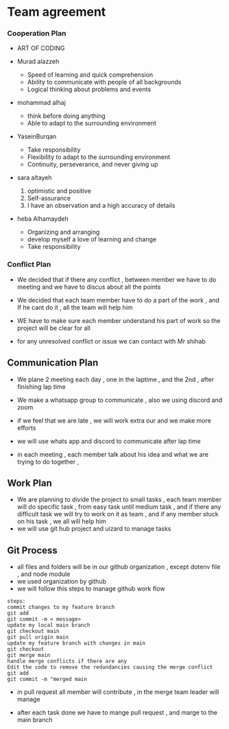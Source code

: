 # Team agreement 

### Cooperation Plan

* ART OF CODING 

* Murad alazzeh 
     * Speed ​​of learning and quick comprehension
     * Ability to communicate with people of all backgrounds
     * Logical thinking about problems and events

* mohammad alhaj 
    * think before doing anything
     * Able to adapt to the surrounding environment

* YaseinBurqan 
    * Take responsibility
    * Flexibility to adapt to the surrounding environment
    * Continuity, perseverance, and never giving up

* sara altayeh 
    1. optimistic and positive
    2. Self-assurance
    3. I have an observation and a high accuracy of details

* heba Alhamaydeh
    *  Organizing and arranging
    * develop myself a love of learning and change
    * Take responsibility

### Conflict Plan

* We decided that if there any conflict , between member we have to do meeting and we have to discus about all the points 

* We decided that each team member have to do a part of the work , and If he cant do it , all the team will help him 

* WE have to make sure each member understand his part of work so the project will be clear for all 
* for any unresolved conflict or issue we can contact with Mr shihab 

## Communication Plan

* We plane 2 meeting each day , one in the laptime  , and the 2nd , after finishing lap time 

* We make a whatsapp group to communicate , also we using discord and zoom 

 * if we feel that we are late , we will work extra our and we make more efforts 

 * we will use whats app and discord to communicate after lap time 
 * in each meeting , each member talk about his idea and what we are trying to do together  ,


 ## Work Plan

 * We are planning to divide the project to small tasks , each team member will do specific task , from easy task until medium task  , and if there any difficult task we will try to work on it as team , and if any member stuck on his task , we all will help him 
 * we will use git hub project  and uizard to manage tasks 

 ## Git Process
 * all files and folders will be in our github organization , except dotenv file , and node module
 * we used organization by github
 * we will follow this steps to manage github work flow 
 ```
 steps:
 commit changes to my feature branch 
git add 
git commit -m < message>
update my local main branch
git checkout main 
git pull origin main 
update my feature branch with changes in main
git checkout 
git merge main
handle merge conflicts if there are any
Edit the code to remove the redundancies causing the merge conflict
git add 
git commit -m "merged main

```

* in pull request all member will contribute , in the merge team leader will manage 

* after each task done we have to mange pull request , and marge to the main branch






